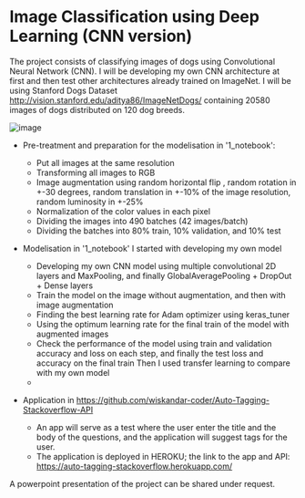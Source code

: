# Image Classification using Deep Learning (CNN version)
The project consists of classifying images of dogs using Convolutional Neural Network (CNN). I will be developing my own CNN architecture at first and then test other architectures already trained on ImageNet. I will be using Stanford Dogs Dataset http://vision.stanford.edu/aditya86/ImageNetDogs/ containing 20580 images of dogs distributed on 120 dog breeds.

![image](https://github.com/wiskandar-coder/Image-Classification-using-Deep-Learning-CNN-version/assets/64427335/e7d01161-4122-45e3-b300-19bdaa9fde2a)

- Pre-treatment and preparation for the modelisation in '1_notebook':
    - Put all images at the same resolution
    - Transforming all images to RGB
    - Image augmentation using random horizontal flip , random rotation in +-30 degrees, random translation in +-10% of the image resolution, random luminosity in +-25%
    - Normalization of the color values in each pixel
    - Dividing the images into 490 batches (42 images/batch)
    - Dividing the batches into 80% train, 10% validation, and 10% test
  
- Modelisation in '1_notebook'
I started with developing my own model
    - Developing my own CNN model using multiple convolutional 2D layers and MaxPooling, and finally GlobalAveragePooling + DropOut + Dense layers
    - Train the model on the image without augmentation, and then with image augmentation
    - Finding the best learning rate for Adam optimizer using keras_tuner
    - Using the optimum learning rate for the final train of the model with augmented images
    - Check the performance of the model using train and validation accuracy and loss on each step, and finally the test loss and accuracy on the final train
Then I used transfer learning to compare with my own model
    - 
- Application in https://github.com/wiskandar-coder/Auto-Tagging-Stackoverflow-API
  - An app will serve as a test where the user enter the title and the body of the questions, and the application will suggest tags for the user.
  - The application is deployed in HEROKU; the link to the app and API: https://auto-tagging-stackoverflow.herokuapp.com/

A powerpoint presentation of the project can be shared under request.
